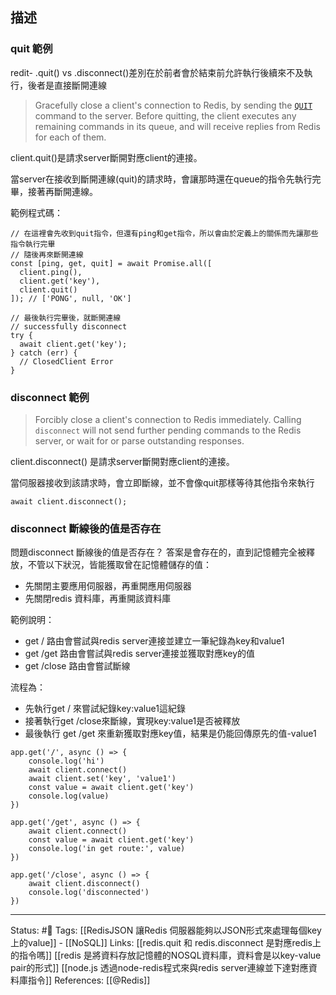 
## 描述


### quit 範例
redit- .quit() vs .disconnect()差別在於前者會於結束前允許執行後續來不及執行，後者是直接斷開連線


> Gracefully close a client's connection to Redis, by sending the [`QUIT`](https://redis.io/commands/quit) command to the server. Before quitting, the client executes any remaining commands in its queue, and will receive replies from Redis for each of them.

client.quit()是請求server斷開對應client的連接。

當server在接收到斷開連線(quit)的請求時，會讓那時還在queue的指令先執行完畢，接著再斷開連線。

範例程式碼：
```
// 在這裡會先收到quit指令，但還有ping和get指令，所以會由於定義上的關係而先讓那些指令執行完畢
// 隨後再來斷開連線
const [ping, get, quit] = await Promise.all([
  client.ping(),
  client.get('key'),
  client.quit()
]); // ['PONG', null, 'OK']

// 最後執行完畢後，就斷開連線
// successfully disconnect
try {
  await client.get('key');
} catch (err) {
  // ClosedClient Error
}
```

### disconnect 範例

> Forcibly close a client's connection to Redis immediately. Calling `disconnect` will not send further pending commands to the Redis server, or wait for or parse outstanding responses.

client.disconnect() 是請求server斷開對應client的連接。

當伺服器接收到該請求時，會立即斷線，並不會像quit那樣等待其他指令來執行


```
await client.disconnect();
```

### disconnect 斷線後的值是否存在
問題disconnect 斷線後的值是否存在？
答案是會存在的，直到記憶體完全被釋放，不管以下狀況，皆能獲取曾在記憶體儲存的值：
- 先關閉主要應用伺服器，再重開應用伺服器
- 先關閉redis 資料庫，再重開該資料庫

範例說明：
- get / 路由會嘗試與redis server連接並建立一筆紀錄為key和value1
- get /get 路由會嘗試與redis server連接並獲取對應key的值
- get /close 路由會嘗試斷線

流程為：
- 先執行get / 來嘗試紀錄key:value1這紀錄
- 接著執行get /close來斷線，實現key:value1是否被釋放
- 最後執行 get /get 來重新獲取對應key值，結果是仍能回傳原先的值-value1



```
app.get('/', async () => {
	console.log('hi')
	await client.connect()
	await client.set('key', 'value1')
	const value = await client.get('key')
	console.log(value)
})

app.get('/get', async () => {
	await client.connect()
	const value = await client.get('key')
	console.log('in get route:', value)
})

app.get('/close', async () => {
	await client.disconnect()
	console.log('disconnected')
})
```


---
Status: #🌱 
Tags:
[[RedisJSON 讓Redis 伺服器能夠以JSON形式來處理每個key上的value]] - [[NoSQL]]
Links:
[[redis.quit 和 redis.disconnect 是對應redis上的指令嗎]]
[[redis 是將資料存放記憶體的NOSQL資料庫，資料會是以key-value pair的形式]]
[[node.js 透過node-redis程式來與redis server連線並下達對應資料庫指令]]
References:
[[@Redis]]